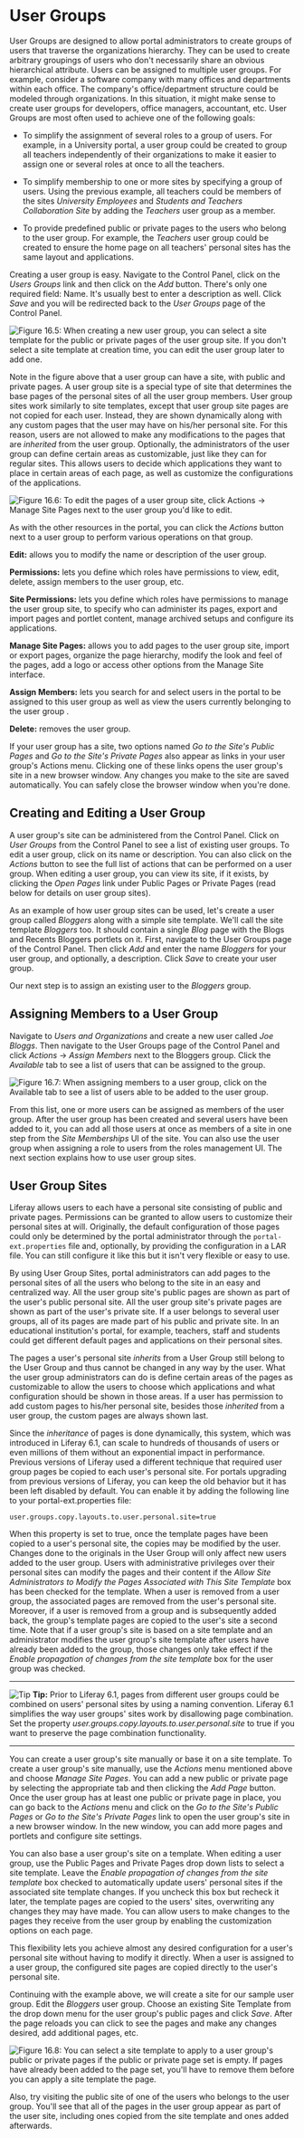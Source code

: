 # User Groups [](id=user-groups-lp-6-2-use-useportal)

User Groups are designed to allow portal administrators to create groups of
users that traverse the organizations hierarchy. They can be used to create
arbitrary groupings of users who don't necessarily share an obvious hierarchical
attribute. Users can be assigned to multiple user groups. For example, consider
a software company with many offices and departments within each office. The
company's office/department structure could be modeled through organizations. In
this situation, it might make sense to create user groups for developers, office
managers, accountant, etc. User Groups are most often used to achieve one of the
following goals:

- To simplify the assignment of several roles to a group of users. For example,
  in a University portal, a user group could be created to group all teachers
  independently of their organizations to make it easier to assign one or
  several roles at once to all the teachers.

- To simplify membership to one or more sites by specifying a group of users.
  Using the previous example, all teachers could be members of the sites
  *University Employees* and *Students and Teachers Collaboration Site* by
  adding the *Teachers* user group as a member.

- To provide predefined public or private pages to the users who belong to the
  user group. For example, the *Teachers* user group could be created to ensure
  the home page on all teachers' personal sites has the same layout and
  applications.

Creating a user group is easy. Navigate to the Control Panel, click on the
*Users Groups* link and then click on the *Add* button. There's only one
required field: Name. It's usually best to enter a description as well. Click
*Save* and you will be redirected back to the *User Groups* page of the Control
Panel.

![Figure 16.5: When creating a new user group, you can select a site template for the public or private pages of the user group site. If you don't select a site template at creation time, you can edit the user group later to add one.](../../images/server-configuration-new-user-group.png)

Note in the figure above that a user group can have a site, with public and
private pages. A user group site is a special type of site that determines the
base pages of the personal sites of all the user group members. User group sites
work similarly to site templates, except that user group site pages are not
copied for each user. Instead, they are shown dynamically along with any custom
pages that the user may have on his/her personal site. For this reason, users
are not allowed to make any modifications to the pages that are *inherited* from
the user group. Optionally, the administrators of the user group can define
certain areas as customizable, just like they can for regular sites. This allows
users to decide which applications they want to place in certain areas of each
page, as well as customize the configurations of the applications.

![Figure 16.6: To edit the pages of a user group site, click *Actions* &rarr; *Manage Site Pages* next to the user group you'd like to edit.](../../images/01-editing-a-user-group.png)

As with the other resources in the portal, you can click the *Actions* button
next to a user group to perform various operations on that group.

**Edit:** allows you to modify the name or description of the user group.

**Permissions:** lets you define which roles have permissions to view, edit,
delete, assign members to the user group, etc.

**Site Permissions:** lets you define which roles have permissions to manage the
user group site, to specify who can administer its pages, export and import
pages and portlet content, manage archived setups and configure its
applications. 

**Manage Site Pages:** allows you to add pages to the user group site, import or
export pages, organize the page hierarchy, modify the look and feel of the
pages, add a logo or access other options from the Manage Site interface.

**Assign Members:** lets you search for and select users in the portal to be
assigned to this user group as well as view the users currently belonging to the
user group .

**Delete:** removes the user group.

If your user group has a site, two options named *Go to the Site's Public Pages*
and *Go to the Site's Private Pages* also appear as links in your user group's
Actions menu. Clicking one of these links opens the user group's site in a new
browser window. Any changes you make to the site are saved automatically. You
can safely close the browser window when you're done.

## Creating and Editing a User Group

A user group's site can be administered from the Control Panel. Click on *User
Groups* from the Control Panel to see a list of existing user groups. To edit a
user group, click on its name or description. You can also click on the
*Actions* button to see the full list of actions that can be performed on a user
group. When editing a user group, you can view its site, if it exists, by
clicking the *Open Pages* link under Public Pages or Private Pages (read below
for details on user group sites).

As an example of how user group sites can be used, let's create a user group
called *Bloggers* along with a simple site template. We'll call the site
template *Bloggers* too. It should contain a single *Blog* page with the Blogs
and Recents Bloggers portlets on it. First, navigate to the User Groups page of
the Control Panel. Then click *Add* and enter the name *Bloggers* for your user
group, and optionally, a description. Click *Save* to create your user group.

Our next step is to assign an existing user to the *Bloggers* group.

## Assigning Members to a User Group

Navigate to *Users and Organizations* and create a new user called *Joe Bloggs*.
Then navigate to the User Groups page of the Control Panel and click *Actions*
&rarr; *Assign Members* next to the Bloggers group. Click the *Available* tab to
see a list of users that can be assigned to the group.

![Figure 16.7: When assigning members to a user group, click on the *Available* tab to see a list of users able to be added to the user group.](../../images/01-adding-members-to-user-group.png)

From this list, one or more users can be assigned as members of the user group.
After the user group has been created and several users have been added to it,
you can add all those users at once as members of a site in one step from the
*Site Memberships* UI of the site. You can also use the user group when
assigning a role to users from the roles management UI. The next section
explains how to use user group sites.

## User Group Sites

Liferay allows users to each have a personal site consisting of public and
private pages. Permissions can be granted to allow users to customize their
personal sites at will. Originally, the default configuration of those pages
could only be determined by the portal administrator through the
`portal-ext.properties` file and, optionally, by providing the configuration in
a LAR file. You can still configure it like this but it isn't very flexible or
easy to use.

By using User Group Sites, portal administrators can add pages to the personal
sites of all the users who belong to the site in an easy and centralized way.
All the user group site's public pages are shown as part of the user's public
personal site. All the user group site's private pages are shown as part of the
user's private site. If a user belongs to several user groups, all of its pages
are made part of his public and private site. In an educational institution's
portal, for example, teachers, staff and students could get different default
pages and applications on their personal sites.

The pages a user's personal site *inherits* from a User Group still belong to
the User Group and thus cannot be changed in any way by the user. What the user
group administrators can do is define certain areas of the pages as customizable
to allow the users to choose which applications and what configuration should be
shown in those areas. If a user has permission to add custom pages to his/her
personal site, besides those *inherited* from a user group, the custom pages are
always shown last.

Since the *inheritance* of pages is done dynamically, this system, which was
introduced in Liferay 6.1, can scale to hundreds of thousands of users or even
millions of them without an exponential impact in performance. Previous versions
of Liferay used a different technique that required user group pages be copied
to each user's personal site. For portals upgrading from previous versions of
Liferay, you can keep the old behavior but it has been left disabled by default.
You can enable it by adding the following line to your portal-ext.properties
file:

	user.groups.copy.layouts.to.user.personal.site=true

When this property is set to true, once the template pages have been copied to a
user's personal site, the copies may be modified by the user. Changes done to
the originals in the User Group will only affect new users added to the user
group. Users with administrative privileges over their personal sites can modify
the pages and their content if the *Allow Site Administrators to Modify the
Pages Associated with This Site Template* box has been checked for the template.
When a user is removed from a user group, the associated pages are removed from
the user's personal site. Moreover, if a user is removed from a group and is
subsequently added back, the group's template pages are copied to the user's
site a second time. Note that if a user group's site is based on a site template
and an administrator modifies the user group's site template after users have
already been added to the group, those changes only take effect if the *Enable
propagation of changes from the site template* box for the user group was
checked.

---

 ![Tip](../../images/01-tip.png) **Tip:** Prior to Liferay 6.1, pages from
 different user groups could be combined on users' personal sites by using a
 naming convention. Liferay 6.1 simplifies the way user groups' sites work by
 disallowing page combination. Set the property
 *user.groups.copy.layouts.to.user.personal.site* to true if you want to
 preserve the page combination functionality.

---

You can create a user group's site manually or base it on a site template. To
create a user group's site manually, use the *Actions* menu mentioned above and
choose *Manage Site Pages*. You can add a new public or private page by
selecting the appropriate tab and then clicking the *Add Page* button. Once the
user group has at least one public or private page in place, you can go back to
the *Actions* menu and click on the *Go to the Site's Public Pages* or *Go to
the Site's Private Pages* link to open the user group's site in a new browser
window. In the new window, you can add more pages and portlets and configure
site settings.

You can also base a user group's site on a template. When editing a user group,
use the Public Pages and Private Pages drop down lists to select a site
template. Leave the *Enable propagation of changes from the site template* box
checked to automatically update users' personal sites if the associated site
template changes. If you uncheck this box but recheck it later, the template
pages are copied to the users' sites, overwriting any changes they may have
made. You can allow users to make changes to the pages they receive from the
user group by enabling the customization options on each page.

This flexibility lets you achieve almost any desired configuration for a user's
personal site without having to modify it directly. When a user is assigned to a
user group, the configured site pages are copied directly to the user's personal
site.

Continuing with the example above, we will create a site for our sample user
group. Edit the *Bloggers* user group. Choose an existing Site Template from the
drop down menu for the user group's public pages and click *Save*. After the
page reloads you can click to see the pages and make any changes desired, add
additional pages, etc.

![Figure 16.8: You can select a site template to apply to a user group's public or private pages if the public or private page set is empty. If pages have already been added to the page set, you'll have to remove them before you can apply a site template the page.](../../images/server-configuration-new-user-group.png)

Also, try visiting the public site of one of the users who belongs to the user
group. You'll see that all of the pages in the user group appear as part of the
user site, including ones copied from the site template and ones added
afterwards.
